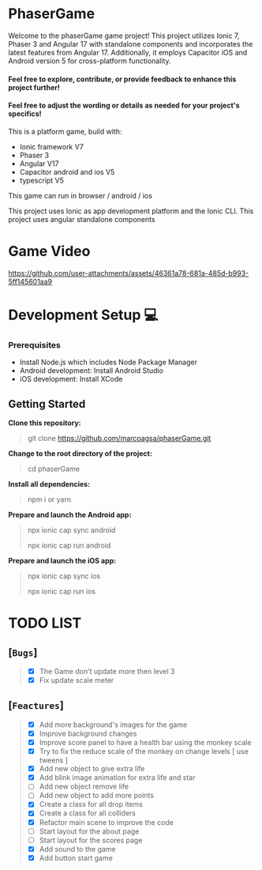 # PhaserGame

Welcome to the phaserGame game project! This project utilizes Ionic 7, Phaser 3 and Angular 17 with standalone components and incorporates the latest features from Angular 17. Additionally, it employs Capacitor iOS and Android version 5 for cross-platform functionality.

#### Feel free to explore, contribute, or provide feedback to enhance this project further!

#### Feel free to adjust the wording or details as needed for your project's specifics!

This is a platform game, build with:

- Ionic framework V7
- Phaser 3
- Angular V17
- Capacitor android and ios V5
- typescript V5

This game can run in browser / android / ios

This project uses Ionic as app development platform and the Ionic CLI.
This project uses angular standalone components

# Game Video

https://github.com/user-attachments/assets/46361a78-681a-485d-b993-5ff145601aa9

# Development Setup 💻

### Prerequisites

- Install Node.js which includes Node Package Manager
- Android development: Install Android Studio
- iOS development: Install XCode

## Getting Started

**Clone this repository:**

> git clone https://github.com/marcoagsa/phaserGame.git

**Change to the root directory of the project:**

> cd phaserGame

**Install all dependencies:**

> npm i or yarn

**Prepare and launch the Android app:**

> npx ionic cap sync android
>
> npx ionic cap run android

**Prepare and launch the iOS app:**

> npx ionic cap sync ios
>
> npx ionic cap run ios

# TODO LIST

## [`Bugs`]

> - [x] The Game don't update more then level 3
> - [x] Fix update scale meter

## [`Feactures`]

> - [x] Add more background's images for the game
> - [x] Improve background changes
> - [x] Improve score panel to have a health bar using the monkey scale
> - [x] Try to fix the reduce scale of the monkey on change levels [ use tweens ]
> - [x] Add new object to give extra life
> - [x] Add blink image animation for extra life and star
> - [ ] Add new object remove life
> - [ ] Add new object to add more points
> - [x] Create a class for all drop items
> - [x] Create a class for all colliders
> - [x] Refactor main scene to improve the code
> - [ ] Start layout for the about page
> - [ ] Start layout for the scores page
> - [x] Add sound to the game
> - [x] Add button start game

